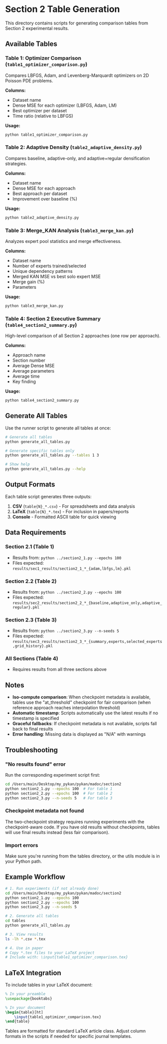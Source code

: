 # Section 2 Table Generation

This directory contains scripts for generating comparison tables from Section 2 experimental results.

## Available Tables

### Table 1: Optimizer Comparison (`table1_optimizer_comparison.py`)
Compares LBFGS, Adam, and Levenberg-Marquardt optimizers on 2D Poisson PDE problems.

**Columns:**
- Dataset name
- Dense MSE for each optimizer (LBFGS, Adam, LM)
- Best optimizer per dataset
- Time ratio (relative to LBFGS)

**Usage:**
```bash
python table1_optimizer_comparison.py
```

### Table 2: Adaptive Density (`table2_adaptive_density.py`)
Compares baseline, adaptive-only, and adaptive+regular densification strategies.

**Columns:**
- Dataset name
- Dense MSE for each approach
- Best approach per dataset
- Improvement over baseline (%)

**Usage:**
```bash
python table2_adaptive_density.py
```

### Table 3: Merge_KAN Analysis (`table3_merge_kan.py`)
Analyzes expert pool statistics and merge effectiveness.

**Columns:**
- Dataset name
- Number of experts trained/selected
- Unique dependency patterns
- Merged KAN MSE vs best solo expert MSE
- Merge gain (%)
- Parameters

**Usage:**
```bash
python table3_merge_kan.py
```

### Table 4: Section 2 Executive Summary (`table4_section2_summary.py`)
High-level comparison of all Section 2 approaches (one row per approach).

**Columns:**
- Approach name
- Section number
- Average Dense MSE
- Average parameters
- Average time
- Key finding

**Usage:**
```bash
python table4_section2_summary.py
```

## Generate All Tables

Use the runner script to generate all tables at once:

```bash
# Generate all tables
python generate_all_tables.py

# Generate specific tables only
python generate_all_tables.py --tables 1 3

# Show help
python generate_all_tables.py --help
```

## Output Formats

Each table script generates three outputs:

1. **CSV** (`table{N}_*.csv`) - For spreadsheets and data analysis
2. **LaTeX** (`table{N}_*.tex`) - For inclusion in papers/reports
3. **Console** - Formatted ASCII table for quick viewing

## Data Requirements

### Section 2.1 (Table 1)
- Results from: `python ../section2_1.py --epochs 100`
- Files expected: `results/sec1_results/section2_1_*_{adam,lbfgs,lm}.pkl`

### Section 2.2 (Table 2)
- Results from: `python ../section2_2.py --epochs 100`
- Files expected: `results/sec2_results/section2_2_*_{baseline,adaptive_only,adaptive_regular}.pkl`

### Section 2.3 (Table 3)
- Results from: `python ../section2_3.py --n-seeds 5`
- Files expected: `results/sec3_results/section2_3_*_{summary,experts,selected_experts,grid_history}.pkl`

### All Sections (Table 4)
- Requires results from all three sections above

## Notes

- **Iso-compute comparison**: When checkpoint metadata is available, tables use the "at_threshold" checkpoint for fair comparison (when reference approach reaches interpolation threshold)
- **Automatic timestamp**: Scripts automatically use the latest results if no timestamp is specified
- **Graceful fallbacks**: If checkpoint metadata is not available, scripts fall back to final results
- **Error handling**: Missing data is displayed as "N/A" with warnings

## Troubleshooting

### "No results found" error
Run the corresponding experiment script first:
```bash
cd /Users/main/Desktop/my_pykan/pykan/madoc/section2
python section2_1.py --epochs 100  # For table 1
python section2_2.py --epochs 100  # For table 2
python section2_3.py --n-seeds 5   # For table 3
```

### Checkpoint metadata not found
The two-checkpoint strategy requires running experiments with the checkpoint-aware code. If you have old results without checkpoints, tables will use final results instead (less fair comparison).

### Import errors
Make sure you're running from the tables directory, or the utils module is in your Python path.

## Example Workflow

```bash
# 1. Run experiments (if not already done)
cd /Users/main/Desktop/my_pykan/pykan/madoc/section2
python section2_1.py --epochs 100
python section2_2.py --epochs 100
python section2_3.py --n-seeds 5

# 2. Generate all tables
cd tables
python generate_all_tables.py

# 3. View results
ls -lh *.csv *.tex

# 4. Use in paper
# Copy *.tex files to your LaTeX project
# Include with: \input{table1_optimizer_comparison.tex}
```

## LaTeX Integration

To include tables in your LaTeX document:

```latex
% In your preamble
\usepackage{booktabs}

% In your document
\begin{table}[ht]
    \input{table1_optimizer_comparison.tex}
\end{table}
```

Tables are formatted for standard LaTeX article class. Adjust column formats in the scripts if needed for specific journal templates.
